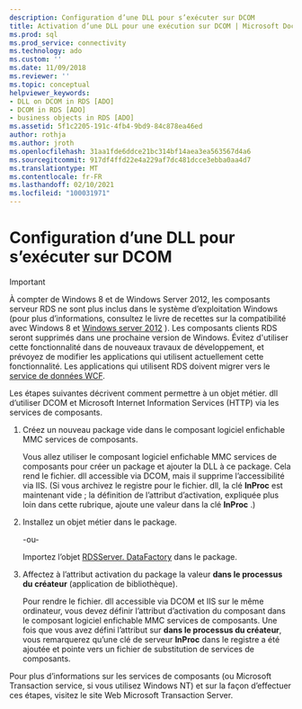 ```yaml
---
description: Configuration d’une DLL pour s’exécuter sur DCOM
title: Activation d’une DLL pour une exécution sur DCOM | Microsoft Docs
ms.prod: sql
ms.prod_service: connectivity
ms.technology: ado
ms.custom: ''
ms.date: 11/09/2018
ms.reviewer: ''
ms.topic: conceptual
helpviewer_keywords:
- DLL on DCOM in RDS [ADO]
- DCOM in RDS [ADO]
- business objects in RDS [ADO]
ms.assetid: 5f1c2205-191c-4fb4-9bd9-84c878ea46ed
author: rothja
ms.author: jroth
ms.openlocfilehash: 31aa1fde6ddce21bc314bf14aea3ea563567d4a6
ms.sourcegitcommit: 917df4ffd22e4a229af7dc481dcce3ebba0aa4d7
ms.translationtype: MT
ms.contentlocale: fr-FR
ms.lasthandoff: 02/10/2021
ms.locfileid: "100031971"
---
```

# <a name="enabling-a-dll-to-run-on-dcom"></a>Configuration d’une DLL pour s’exécuter sur DCOM
> [!IMPORTANT]
>  À compter de Windows 8 et de Windows Server 2012, les composants serveur RDS ne sont plus inclus dans le système d’exploitation Windows (pour plus d’informations, consultez le livre de recettes sur la compatibilité avec Windows 8 et [Windows server 2012](https://www.microsoft.com/download/details.aspx?id=27416) ). Les composants clients RDS seront supprimés dans une prochaine version de Windows. Évitez d'utiliser cette fonctionnalité dans de nouveaux travaux de développement, et prévoyez de modifier les applications qui utilisent actuellement cette fonctionnalité. Les applications qui utilisent RDS doivent migrer vers le [service de données WCF](/dotnet/framework/wcf/).  
  
 Les étapes suivantes décrivent comment permettre à un objet métier. dll d’utiliser DCOM et Microsoft Internet Information Services (HTTP) via les services de composants.  
  
1.  Créez un nouveau package vide dans le composant logiciel enfichable MMC services de composants.  
  
     Vous allez utiliser le composant logiciel enfichable MMC services de composants pour créer un package et ajouter la DLL à ce package. Cela rend le fichier. dll accessible via DCOM, mais il supprime l’accessibilité via IIS. (Si vous archivez le registre pour le fichier. dll, la clé **InProc** est maintenant vide ; la définition de l’attribut d’activation, expliquée plus loin dans cette rubrique, ajoute une valeur dans la clé **InProc** .)  
  
2.  Installez un objet métier dans le package.  
  
     -ou-  
  
     Importez l’objet [RDSServer. DataFactory](../../reference/rds-api/datafactory-object-rdsserver.md) dans le package.  
  
3.  Affectez à l’attribut activation du package la valeur **dans le processus du créateur** (application de bibliothèque).  
  
     Pour rendre le fichier. dll accessible via DCOM et IIS sur le même ordinateur, vous devez définir l’attribut d’activation du composant dans le composant logiciel enfichable MMC services de composants. Une fois que vous avez défini l’attribut sur **dans le processus du créateur**, vous remarquerez qu’une clé de serveur **InProc** dans le registre a été ajoutée et pointe vers un fichier de substitution de services de composants.  
  
 Pour plus d’informations sur les services de composants (ou Microsoft Transaction service, si vous utilisez Windows NT) et sur la façon d’effectuer ces étapes, visitez le site Web Microsoft Transaction Server.